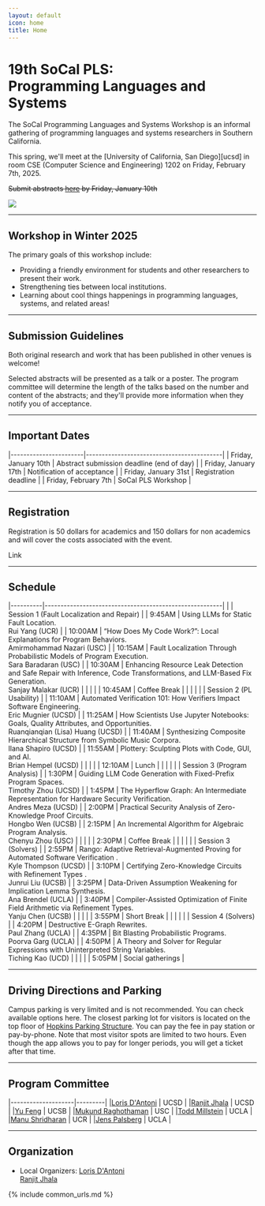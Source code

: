 ```yaml
---
layout: default
icon: home
title: Home
---
```


# 19th SoCal PLS: <br> Programming Languages and Systems

The SoCal Programming Languages and Systems Workshop is an informal gathering of
programming languages and systems researchers in Southern California.

This spring, we'll meet at the [University of California, San Diego][ucsd] in room CSE (Computer Science and Engineering) 1202 on
Friday, February 7th, 2025.


<s> Submit abstracts [here](https://docs.google.com/forms/d/e/1FAIpQLSf2X31DYMV4r3mbJvN0dsblQHaJ_ljmBfgc8zFcVxRX2XX1bg/viewform?pli=1) by Friday, January 10th </s>

<img src="https://www.everydaycalifornia.com/cdn/shop/articles/unnamed_be0d7cf0-c8fc-4196-b3f3-2f8cc523de71.jpg?v=1664907751&width=1400">

---

## Workshop in Winter 2025

The primary goals of this workshop include:

* Providing a friendly environment for students and other researchers to present
  their work.
* Strengthening ties between local institutions.
* Learning about cool things happenings in programming languages, systems, and related areas!

---

## Submission Guidelines

Both original research and work that has been published in other venues is welcome!

Selected abstracts will be presented as a talk or a poster. The program
committee will determine the length of the talks based on the number and content
of the abstracts; and they'll provide more information when they notify you of
acceptance.

---

## Important Dates

|-----------------------|-------------------------------------------|
| Friday, January 10th  | Abstract submission deadline (end of day) |
| Friday, January 17th  | Notification of acceptance                |
| Friday, January 31st  | Registration deadline                     |
| Friday, February 7th  | SoCal PLS Workshop                        |

---

## Registration

Registration is 50 dollars for academics and 150 dollars for non academics and will cover the costs associated with the event.

Link

---


## Schedule

|----------|--------------------------------------------------------|
|          | Session 1 (Fault Localization and Repair)               |
| 9:45AM   | Using LLMs for Static Fault Location. <br> Rui Yang (UCR) |
| 10:00AM  | “How Does My Code Work?”: Local Explanations for Program Behaviors. <br> Amirmohammad Nazari (USC)  |
| 10:15AM  | Fault Localization Through Probabilistic Models of Program Execution. <br> Sara Baradaran (USC) |
| 10:30AM  | Enhancing Resource Leak Detection and Safe Repair with Inference, Code Transformations, and LLM-Based Fix Generation. <br> Sanjay Malakar (UCR) |
|          |                                                        |
| 10:45AM  | Coffee Break |
|          |                                                        |
|          | Session 2 (PL Usability)               |
| 11:10AM  | Automated Verification 101: How Verifiers Impact Software Engineering. <br> Eric Mugnier (UCSD) |
| 11:25AM  | How Scientists Use Jupyter Notebooks: Goals, Quality Attributes, and Opportunities. <br> Ruanqianqian (Lisa) Huang (UCSD) |
| 11:40AM  | Synthesizing Composite Hierarchical Structure from Symbolic Music Corpora. <br> Ilana Shapiro (UCSD) |
| 11:55AM  | Plottery: Sculpting Plots with Code, GUI, and AI. <br> Brian Hempel (UCSD) |
|          |                                                        |
| 12:10AM  | Lunch                                                  |
|          |                                                        |
|          | Session 3 (Program Analysis)                                   |
| 1:30PM   | Guiding LLM Code Generation with Fixed-Prefix Program Spaces. <br> Timothy Zhou (UCSD) |
| 1:45PM   | The Hyperflow Graph: An Intermediate Representation for Hardware Security Verification. <br> Andres Meza (UCSD) |
| 2:00PM   | Practical Security Analysis of Zero-Knowledge Proof Circuits. <br> Hongbo Wen (UCSB) |
| 2:15PM   | An Incremental Algorithm for Algebraic Program Analysis. <br> Chenyu Zhou (USC) |
|          |                                                        |
| 2:30PM   | Coffee Break                                           |
|          |                                                        |
|          | Session 3 (Solvers)                              |
| 2:55PM   | Rango: Adaptive Retrieval-Augmented Proving for Automated Software Verification . <br> Kyle Thompson (UCSD) |
| 3:10PM   | Certifying Zero-Knowledge Circuits with Refinement Types . <br> Junrui Liu (UCSB) |
| 3:25PM   | Data-Driven Assumption Weakening for Implication Lemma Synthesis. <br> Ana Brendel (UCLA) |
| 3:40PM   | Compiler-Assisted Optimization of Finite Field Arithmetic via Refinement Types. <br> Yanju Chen (UCSB)  |
|          |                                                        |
| 3:55PM   | Short Break                                           |
|          |                                                        |
|          | Session 4 (Solvers)            |
| 4:20PM   | Destructive E-Graph Rewrites. <br> Paul Zhang (UCLA)  |
| 4:35PM   | Bit Blasting Probabilistic Programs. <br> Poorva Garg (UCLA) |
| 4:50PM   | A Theory and Solver for Regular Expressions with Uninterpreted String Variables. <br> Tiching Kao (UCD)  |
|          |                                     |
| 5:05PM   |  Social gatherings                  |


---

## Driving Directions and Parking

Campus parking is very limited and is not recommended. You can check available options here. The closest parking lot for visitors is located on the top floor of [Hopkins Parking Structure](https://www.google.com/maps/place/Hopkins+Parking/@32.8837791,-117.2419775,17z/data=!3m1!4b1!4m6!3m5!1s0x80dc06c1e6156103:0xc6690b999c002d97!8m2!3d32.8837791!4d-117.2394026!16s%2Fg%2F1jky0r__3?entry=tts). You can pay the fee in pay station or pay-by-phone. Note that most visitor spots are limited to two hours. Even though the app allows you to pay for longer periods, you will get a ticket after that time.



---

## Program Committee

|--------------------|---------|
|[Loris D'Antoni](https://cseweb.ucsd.edu/~ldantoni/)               | UCSD     |
|[Ranjit Jhala](https://ranjitjhala.github.io/) | UCSD  |
|[Yu Feng](https://fredfeng.github.io/) | UCSB  |
|[Mukund Raghothaman](https://r-mukund.github.io/) | USC |
|[Todd Millstein](http://web.cs.ucla.edu/~todd/) | UCLA  |
|[Manu Shridharan](https://manu.sridharan.net/) | UCR  |
|[Jens Palsberg](https://web.cs.ucla.edu/~palsberg/) | UCLA  |

---


## Organization

<!--* Mailing List: socal@lists.ucla.edu
  [(subscribe)](http://lists.ucla.edu/cgi-bin/mailman/listinfo/socal)
  -->  
* Local Organizers:
  [Loris D'Antoni](https://cseweb.ucsd.edu/~ldantoni/)  
[Ranjit Jhala](https://ranjitjhala.github.io/)  

{% include common_urls.md %}
